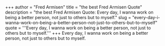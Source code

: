 +++
author = "Fred Armisen"
title = "the best Fred Armisen Quote"
description = "the best Fred Armisen Quote: Every day, I wanna work on being a better person, not just to others but to myself."
slug = "every-day-i-wanna-work-on-being-a-better-person-not-just-to-others-but-to-myself"
quote = '''Every day, I wanna work on being a better person, not just to others but to myself.'''
+++
Every day, I wanna work on being a better person, not just to others but to myself.
